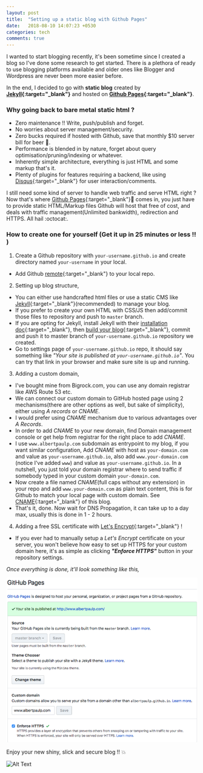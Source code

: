 ```yaml
---
layout: post
title:  "Setting up a static blog with Github Pages"
date:   2018-08-10 14:07:23 +0530
categories: tech
comments: true
---
```


I wanted to start blogging recently, it's been sometime since I created a blog so I've done some research to
get started. There is a plethora of ready to use blogging platforms available and older ones like Blogger and Wordpress
are never been more easier before.

In the end, I decided to go with **static blog** created by
**[Jekyll](https://jekyllrb.com/){:target="_blank"}** and hosted on
**[Github Pages](https://pages.github.com/){:target="_blank"}**.

### Why going back to bare metal static html ?

* Zero maintenance !! Write, push/publish and forget.
* No worries about server management/security.
* Zero bucks required if hosted with Github, save that monthly $10 server bill for beer :beers:.
* Performance is blended in by nature, forget about query optimisation/pruning/indexing or whatever.
* Inherently simple architecture, everything is just HTML and some markup that's it.
* Plenty of plugins for features requiring a backend, like using [Disqus](https://disqus.com/){:target="_blank"} for user
  interaction/comments.

I still need some kind of server to handle web traffic and serve HTML right ? Now that's where
[Github Pages](https://pages.github.com/){:target="_blank"}🥁 comes in, you just have to provide static HTML/Markup
files Github will host that free of cost, and deals with traffic management(Unlimited bankwidth), redirection and HTTPS.
All hail :octocat:.

### How to create one for yourself (Get it up in 25 minutes or less !! )

1. Create a Github repository with `your-username.github.io` and create directory named `your-username` in your local.
  * Add Github [remote](https://help.github.com/articles/adding-a-remote/){:target="_blank"} to your local repo.
2. Setting up blog structure,
  * You can either use handcrafted html files or use a static CMS like
    [Jekyll](https://jekyllrb.com/){:target="_blank"}(recommended) to manage your blog.
  * If you prefer to create your own HTML with CSS/JS then add/commit those files to repository and push to `master`
    branch.
  * If you are opting for Jekyll, install Jekyll with their
    [installation doc](https://jekyllrb.com/docs/installation/){:target="_blank"}, then
    [build your blog](https://jekyllrb.com/docs/usage/){:target="_blank"}, commit and push it to master branch of
    `your-username.github.io` repository we created.
  * Go to settings page of `your-username.github.io` repo, it should say something like _"Your site is published at
    `your-username.github.io`"_. You can try that link in your browser and make sure site is up and running.
3. Adding a custom domain,
  * I've bought mine from Bigrock.com, you can use any domain registrar like AWS Route 53 etc.
  * We can connect our custom domain to GitHub hosted page using 2 mechanisms(there are other options as well, but sake
    of simplicity), either using _A records_ or _CNAME_.
  * I would prefer using _CNAME_ mechanism due to various advantages over _A Records_.
  * In order to add _CNAME_ to your new domain, find Domain management console or get help from registrar for the right
    place to add _CNAME_.
  * I use `www.albertpaulp.com` subdomain as entrypoint to my blog, if you want similar configuration,
    Add _CNAME_ with host as `your-domain.com` and value as `your-username.github.io`, also add `www.your-domain.com`
    (notice I've added `www`) and value as `your-username.github.io`. In a nutshell, you just told your domain registrar
    where to send traffic if somebody typed in your custom domain `your-domain.com`.
  * Now create a file named _CNAME_(full caps without any extension) in your repo and add `www.your-domain.com` as
    plain text content, this is for Github to match your local page with custom domain.
    See [CNAME](https://github.com/albertpaulp/albertpaulp.github.io/blob/master/CNAME){:target="_blank"} of this blog.
  * That's it, done. Now wait for DNS Propagation, it can take up to a day max, usually this is done in 1 - 2 hours.
4. Adding a free SSL certificate with [Let's Encrypt](https://letsencrypt.org/){:target="_blank"} !
  * If you ever had to manually setup a _Let's Encrypt_ certificate on your server, you won't believe how easy
    to set up HTTPS for your custom domain here, it's as simple as clicking ***"Enforce HTTPS"*** button in your
    repository settings.

_Once everything is done, it'll look something like this,_

  ![custom domain github pages](/assets/images/github_page_blog.png)

Enjoy your new shiny, slick and secure blog !! :collision:

![Alt Text](https://media.giphy.com/media/3otPomFXNTRLvrhedq/giphy.gif)
